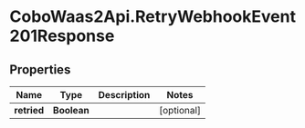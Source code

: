 # CoboWaas2Api.RetryWebhookEvent201Response

## Properties

Name | Type | Description | Notes
------------ | ------------- | ------------- | -------------
**retried** | **Boolean** |  | [optional] 


